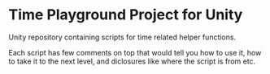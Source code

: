 # Time Playground Project for Unity

Unity repository containing scripts for time related helper functions.

Each script has few comments on top that would tell you how to use it, how to take it to the next level, and diclosures like where the script is from etc.

